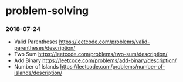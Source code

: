 # problem-solving

### 2018-07-24
- Valid Parentheses https://leetcode.com/problems/valid-parentheses/description/
- Two Sum https://leetcode.com/problems/two-sum/description/
- Add Binary https://leetcode.com/problems/add-binary/description/
- Number of Islands https://leetcode.com/problems/number-of-islands/description/



 
